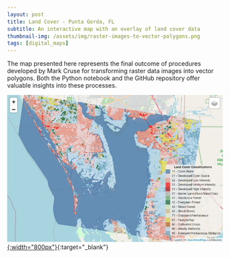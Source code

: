 ```yaml
---
layout: post
title: Land Cover - Punta Gorda, FL
subtitle: An interactive map with an overlay of land cover data
thumbnail-img: /assets/img/raster-images-to-vector-polygons.png
tags: [digital_maps]
---
```


The map presented here represents the final outcome of procedures developed by Mark Cruse for transforming raster data images into vector polygons. Both the Python notebook and the GitHub repository offer valuable insights into these processes.

[![Image description](/assets/img/raster-images-to-vector-polygons.png){:width="800px"}](https://markcruse.github.io/raster-images-to-vector-polygons/){:target="_blank"}

<!--<iframe src="https://markcruse.github.io/raster-images-to-vector-polygons/" width="100%" height="900px"></iframe>-->

